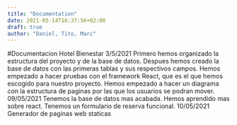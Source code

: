```yaml
---
title: "Documentation"
date: 2021-05-14T16:37:56+02:00
draft: true
author: "Daniel, Tito, Marc"
---
```

#Documentacion Hotel Bienestar
3/5/2021
Primero hemos organizado la estructura del proyecto y de la base de datos.
Despues hemos creado la base de datos con las primeras tablas y sus respectivos campos.
Hemos empezado a hacer pruebas con el framework React, que es el que hemos escogido para nuestro proyecto.
Hemos empezado a hacer un diagrama con la estructura de paginas por las que los usuarios se podran mover.
09/05/2021
Tenemos la base de datos mas acabada.
Hemos aprendido mas sobre react.
Tenemos un formulario de reserva funcional.
10/05/2021
Generador de paginas web staticas
